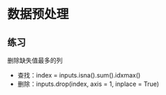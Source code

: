 # 数据预处理

## 练习
删除缺失值最多的列

- 查找：index = inputs.isna().sum().idxmax()
- 删除：inputs.drop(index, axis = 1, inplace = True)